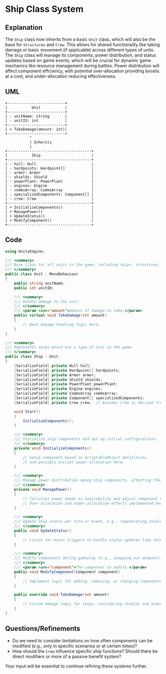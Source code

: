 # Ship Class System

## Explanation

The `Ship` class now inherits from a basic `Unit` class, which will also be the base for `Structures` and `Crew`. This allows for shared functionality like taking damage or basic movement (if applicable) across different types of units. The `Ship` class will manage its components, power distribution, and status updates based on game events, which will be crucial for dynamic game mechanics like resource management during battles. Power distribution will affect component efficiency, with potential over-allocation providing boosts at a cost, and under-allocation reducing effectiveness.

## UML

```text
+--------------------------+
|           Unit           |
+--------------------------+
| - unitName: string       |
| - unitID: int            |
+--------------------------+
| + TakeDamage(amount: int)|
+--------------------------+
           ^
           | Inherits
           |
+--------------------------------------+
|           Ship                       |
+--------------------------------------+
| - hull: Hull                         |
| - hardpoints: Hardpoint[]            |
| - armor: Armor                       |
| - shields: Shield                    |
| - powerPlant: PowerPlant             |
| - engines: Engine                    |
| - commsArray: CommsArray             |
| - specializedComponents: Component[] |
| - crew: Crew                         |
+--------------------------------------+
| + InitializeComponents()             |
| + ManagePower()                      |
| + UpdateStatus()                     |
| + ModifyComponent()                  |
+--------------------------------------+
```

## Code

```csharp
using UnityEngine;

/// <summary>
/// Base class for all units in the game, including ships, structures, and crew.
/// </summary>
public class Unit : MonoBehaviour
{
    public string unitName;
    public int unitID;

    /// <summary>
    /// Handle damage to the unit.
    /// </summary>
    /// <param name="amount">Amount of damage to take.</param>
    public virtual void TakeDamage(int amount)
    {
        // Base damage handling logic here.
    }
}

/// <summary>
/// Represents ships which are a type of unit in the game.
/// </summary>
public class Ship : Unit
{
    [SerializeField] private Hull hull;
    [SerializeField] private Hardpoint[] hardpoints;
    [SerializeField] private Armor armor;
    [SerializeField] private Shield shields;
    [SerializeField] private PowerPlant powerPlant;
    [SerializeField] private Engine engines;
    [SerializeField] private CommsArray commsArray;
    [SerializeField] private Component[] specializedComponents;
    [SerializeField] private Crew crew;  // Assumes Crew is derived from Unit

    void Start()
    {
        InitializeComponents();
    }

    /// <summary>
    /// Initialize ship components and set up initial configurations.
    /// </summary>
    private void InitializeComponents()
    {
        // Setup component based on ScriptableObject definitions
        // and possibly initial power allocation here.
    }

    /// <summary>
    /// Manage power distribution among ship components, affecting their efficiency.
    /// </summary>
    private void ManagePower()
    {
        // Calculate power needs vs availability and adjust component efficiency.
        // Over-allocation and under-allocation effects implemented here.
    }

    /// <summary>
    /// Update ship status per turn or event, e.g., regenerating shields.
    /// </summary>
    public void UpdateStatus()
    {
        // Listen for event triggers to handle status updates like shield regen or damage over time.
    }

    /// <summary>
    /// Modify components during gameplay (e.g., swapping out weapons).
    /// </summary>
    /// <param name="component">The component to modify.</param>
    public void ModifyComponent(Component component)
    {
        // Implement logic for adding, removing, or changing components.
    }

    public override void TakeDamage(int amount)
    {
        // Custom damage logic for ships, considering shields and armor.
    }
}
```

## Questions/Refinements

- Do we need to consider limitations on how often components can be modified (e.g., only in specific scenarios or at certain times)?
- How should the `Crew` influence specific ship functions? Should there be direct modifiers or more of a passive benefit system?

Your input will be essential to continue refining these systems further.
